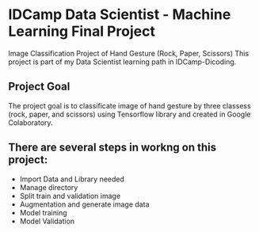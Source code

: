 # IDCamp Data Scientist - Machine Learning Final Project
Image Classification Project of Hand Gesture (Rock, Paper, Scissors)
This project is part of my Data Scientist learning path in IDCamp-Dicoding.

## Project Goal
The project goal is to classificate image of hand gesture by three classess (rock, paper, and scissors) using Tensorflow library and created in Google Colaboratory.

## There are several steps in workng on this project:
- Import Data and Library needed
- Manage directory
- Split train and validation image
- Augmentation and generate image data
- Model training
- Model Validation
